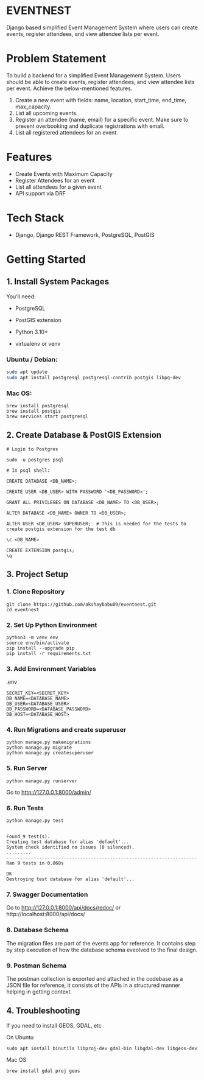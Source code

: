 # EVENTNEST
Django based simplified Event Management System where users can create events, register attendees, and view attendee lists per event.


# Problem Statement

To build a backend for a simplified Event Management System. Users should be able to create events, register attendees, and view attendee lists per event. Achieve the below-mentioned features.

1. Create a new event with fields: name, location, start_time, end_time, max_capacity.
2. List all upcoming events.
3. Register an attendee (name, email) for a specific event. Make sure to prevent overbooking and  duplicate registrations with email.
4. List all registered attendees for an event.


# Features

- Create Events with Maximum Capacity
- Register Attendees for an event
- List all attendees for a given event
- API support via DRF


# Tech Stack

- Django, Django REST Framework, PostgreSQL, PostGIS



<!-- GETTING STARTED -->
# Getting Started

## 1. Install System Packages

You’ll need:

* PostgreSQL

* PostGIS extension

* Python 3.10+

* virtualenv or venv

### Ubuntu / Debian:
```bash
sudo apt update
sudo apt install postgresql postgresql-contrib postgis libpq-dev
```

### Mac OS:
```
brew install postgresql
brew install postgis
brew services start postgresql
```

## 2. Create Database & PostGIS Extension
```
# Login to Postgres

sudo -u postgres psql

# In psql shell:

CREATE DATABASE <DB_NAME>;

CREATE USER <DB_USER> WITH PASSWORD '<DB_PASSWORD>';

GRANT ALL PRIVILEGES ON DATABASE <DB_NAME> TO <DB_USER>;

ALTER DATABASE <DB_NAME> OWNER TO <DB_USER>;

ALTER USER <DB_USER> SUPERUSER;  # This is needed for the tests to create postgis extension for the test db

\c <DB_NAME>

CREATE EXTENSION postgis;
\q
```



## 3. Project Setup
### 1. Clone Repository

```
git clone https://github.com/akshaybabu09/eventnest.git
cd eventnest
```

### 2. Set Up Python Environment

```
python3 -m venv env
source env/bin/activate
pip install --upgrade pip
pip install -r requirements.txt
```

### 3. Add Environment Variables

.env
```
SECRET_KEY=<SECRET_KEY>
DB_NAME=<DATABASE_NAME>
DB_USER=<DATABASE_USER>
DB_PASSWORD=<DATABASE_PASSWORD>
DB_HOST=<DATABASE_HOST>
```

### 4. Run Migrations and create superuser

```
python manage.py makemigrations
python manage.py migrate
python manage.py createsuperuser
```

### 5. Run Server

```
python manage.py runserver
```
Go to http://127.0.0.1:8000/admin/

### 6. Run Tests

```
python manage.py test


Found 9 test(s).
Creating test database for alias 'default'...
System check identified no issues (0 silenced).
.........
----------------------------------------------------------------------
Ran 9 tests in 0.060s

OK
Destroying test database for alias 'default'...

```

### 7. Swagger Documentation

Go to http://127.0.0.1:8000/api/docs/redoc/ or http://localhost:8000/api/docs/ 


### 8. Database Schema

The migration files are part of the events app for reference. It contains step by step execution of how the database schema eveolved to the final design.


### 9. Postman Schema

The postman collection is exported and attached in the codebase as a JSON file for reference, it consists of the APIs in a structured manner helping in getting context.



## 4. Troubleshooting
If you need to install GEOS, GDAL, etc

On Ubuntu
```
sudo apt install binutils libproj-dev gdal-bin libgdal-dev libgeos-dev
```

Mac OS
```
brew install gdal proj geos
```

